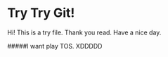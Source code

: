# Try Try Git!

Hi! This is a try file. Thank you read. Have a nice day.

#####I want play TOS. XDDDDD
